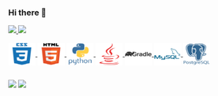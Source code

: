 ### Hi there 👋

<!--
**Joaovitor1998/Joaovitor1998** is a ✨ _special_ ✨ repository because its `README.md` (this file) appears on your GitHub profile.

Here are some ideas to get you started:

- 🔭 I’m currently working on ...
- 🌱 I’m currently learning ...
- 👯 I’m looking to collaborate on ...
- 🤔 I’m looking for help with ...
- 💬 Ask me about ...
- 📫 How to reach me: ...
- 😄 Pronouns: ...
- ⚡ Fun fact: ...
-->

 <div>
  <a href="https://github.com/Joaovitor1998">
  <img height="180em" src="https://github-readme-stats.vercel.app/api?username=Joaovitor1998&show_icons=true&theme=dark&include_all_commits=true&count_private=true"/>
  <img height="180em" src="https://github-readme-stats.vercel.app/api/top-langs/?username=Joaovitor1998&layout=compact&langs_count=7&theme=dark"/>
</div>
  
<div><br>
    <img align="center" alt="Joao-CSS" height="45" width="55" src="https://raw.githubusercontent.com/devicons/devicon/master/icons/css3/css3-plain-wordmark.svg">
    <img align="center" alt="Joao-HTML" height="45" width="55" src="https://raw.githubusercontent.com/devicons/devicon/master/icons/html5/html5-original-wordmark.svg">
    <img align="center" alt="Joao-Python" height="45" width="55" src="https://raw.githubusercontent.com/devicons/devicon/master/icons/python/python-original-wordmark.svg">
    <img align="center" alt="Joao-Java" height="45" width="55" src="https://raw.githubusercontent.com/devicons/devicon/master/icons/java/java-plain.svg">
    <img align="center" alt="Joao-Gradle" height="45" width="55" src="https://raw.githubusercontent.com/devicons/devicon/master/icons/gradle/gradle-plain-wordmark.svg">
    <img align="center" alt="Joao-MySQL" height="45" width="55" src="https://raw.githubusercontent.com/devicons/devicon/master/icons/mysql/mysql-plain-wordmark.svg">
    <img align="center" alt="Joao-PostgreSQL" height="45" width="55" src="https://raw.githubusercontent.com/devicons/devicon/master/icons/postgresql/postgresql-plain-wordmark.svg">
</div>
  
  ##
 
<div> 
  <a href = "mailto:joaovitorf1998@gmail.com"><img src="https://img.shields.io/badge/-Gmail-%23333?style=for-the-badge&logo=gmail&logoColor=white" target="_blank"></a>
  <a href="https://www.linkedin.com/in/joao-vitor-fo1998" target="_blank"><img src="https://img.shields.io/badge/-LinkedIn-%230077B5?style=for-the-badge&logo=linkedin&logoColor=white" target="_blank"></a> 
 
  <!--![Snake animation](https://github.com/joaovitor1998/joaovitor1998/blob/output/github-contribution-grid-snake.svg)-->
</div>
